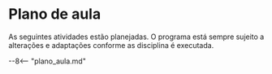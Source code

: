 # Plano de aula

As seguintes atividades estão planejadas. O programa está sempre sujeito a alterações e adaptações conforme as disciplina é executada.

--8<-- "plano_aula.md"